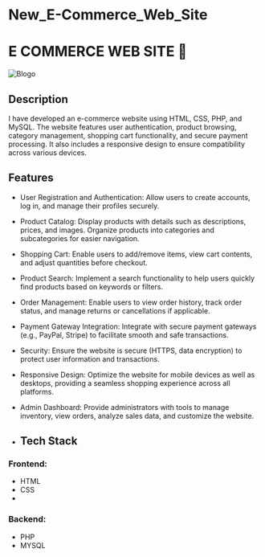 # New_E-Commerce_Web_Site
# E COMMERCE WEB SITE 📝
![Blogo]()
## Description
I have developed an e-commerce website using HTML, CSS, PHP, and MySQL. The website features user authentication, product browsing, category management, shopping cart functionality, and secure payment processing. It also includes a responsive design to ensure compatibility across various devices.
## Features
- User Registration and Authentication: Allow users to create accounts, log in, and manage their profiles securely.

- Product Catalog: Display products with details such as descriptions, prices, and images. Organize products into categories and subcategories for easier navigation.

- Shopping Cart: Enable users to add/remove items, view cart contents, and adjust quantities before checkout.

- Product Search: Implement a search functionality to help users quickly find products based on keywords or filters.

- Order Management: Enable users to view order history, track order status, and manage returns or cancellations if applicable.

- Payment Gateway Integration: Integrate with secure payment gateways (e.g., PayPal, Stripe) to facilitate smooth and safe transactions.

- Security: Ensure the website is secure (HTTPS, data encryption) to protect user information and transactions.

- Responsive Design: Optimize the website for mobile devices as well as desktops, providing a seamless shopping experience across all platforms.
  
- Admin Dashboard: Provide administrators with tools to manage inventory, view orders, analyze sales data, and customize the website.

- ## Tech Stack
### Frontend:
- HTML
- CSS
- 
### Backend:
- PHP
- MYSQL

